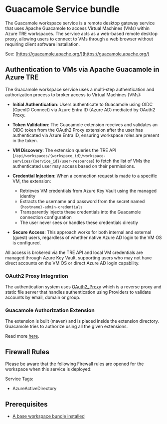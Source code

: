 # Guacamole Service bundle

The Guacamole workspace service is a remote desktop gateway service that uses Apache Guacamole to access Virtual Machines (VMs) within Azure TRE workspaces. The service acts as a web-based remote desktop proxy, allowing users to connect to VMs through a web browser without requiring client software installation.

See: [https://guacamole.apache.org/](https://guacamole.apache.org/)

## Authentication to VMs via Apache Guacamole in Azure TRE

The Guacamole workspace service uses a multi-step authentication and authorization process to broker access to Virtual Machines (VMs):

- **Initial Authentication**: Users authenticate to Guacamole using OIDC (OpenID Connect) via Azure Entra ID (Azure AD) mediated by OAuth2 Proxy.

- **Token Validation**: The Guacamole extension receives and validates an OIDC token from the OAuth2 Proxy extension after the user has authenticated via Azure Entra ID, ensuring workspace roles are present in the token.

- **VM Discovery**: The extension queries the TRE API (`/api/workspaces/{workspace_id}/workspace-services/{service_id}/user-resources`) to fetch the list of VMs the authenticated user may access based on their permissions.

- **Credential Injection**: When a connection request is made to a specific VM, the extension:
  - Retrieves VM credentials from Azure Key Vault using the managed identity
  - Extracts the username and password from the secret named `{hostname}-admin-credentials`
  - Transparently injects these credentials into the Guacamole connection configuration
  - The user never sees or handles these credentials directly


- **Secure Access**: This approach works for both internal and external (guest) users, regardless of whether native Azure AD login to the VM OS is configured.

All access is brokered via the TRE API and local VM credentials are managed through Azure Key Vault, supporting users who may not have direct accounts on the VM OS or direct Azure AD login capability.

### OAuth2 Proxy Integration

The authentication system uses [OAuth2_Proxy](https://github.com/oauth2-proxy/oauth2-proxy) which is a reverse proxy and static file server that handles authentication using Providers to validate accounts by email, domain or group.
### Guacamole Authorization Extension

The extension is built (maven) and is placed inside the extension directory. Guacamole tries to authorize using all the given extensions.

Read more [here](https://guacamole.apache.org/doc/gug/guacamole-ext.html).

## Firewall Rules

Please be aware that the following Firewall rules are opened for the workspace when this service is deployed:

Service Tags:

- AzureActiveDirectory

## Prerequisites

- [A base workspace bundle installed](../workspaces/base.md)
